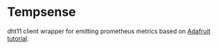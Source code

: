 # Tempsense

dht11 client wrapper for emitting prometheus metrics based on [Adafruit tutorial](https://learn.adafruit.com/dht-humidity-sensing-on-raspberry-pi-with-gdocs-logging/python-setup).

